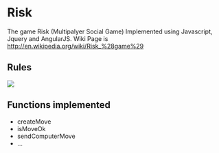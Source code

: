 # Risk
The game Risk (Multipalyer Social Game)
Implemented using Javascript, Jquery and AngularJS. Wiki Page is http://en.wikipedia.org/wiki/Risk_%28game%29

## Rules
<img src="https://tropeonarope.files.wordpress.com/2012/03/23.jpg">

## Functions implemented
<ul>
<li>createMove</li>
<li>isMoveOk</li>
<li>sendComputerMove</li>
<li>...</li>
</ul>
